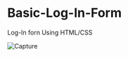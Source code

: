 # Basic-Log-In-Form
Log-In forn Using HTML/CSS

![Capture](https://user-images.githubusercontent.com/106744622/185269224-107bea47-0b47-479f-8530-a36c96c41cfb.PNG)


